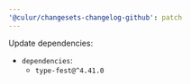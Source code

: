 ```yaml
---
'@culur/changesets-changelog-github': patch
---
```


Update dependencies:

- `dependencies`:
  - `type-fest@^4.41.0`
